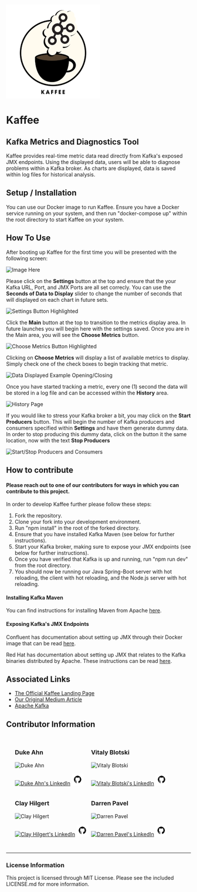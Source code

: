 ![Kaffee Logo](/src/assets/readme/logo256.png)

# Kaffee

## Kafka Metrics and Diagnostics Tool

Kaffee provides real-time metric data read directly from Kafka's exposed JMX endpoints.
Using the displayed data, users will be able to diagnose problems within a Kafka broker.
As charts are displayed, data is saved within log files for historical analysis.

## Setup / Installation

You can use our Docker image to run Kaffee. Ensure you have a Docker service running on your system, and then run "docker-compose up" within the root directory to start Kaffee on your system.

## How To Use

After booting up Kaffee for the first time you will be presented with the following screen:

![Image Here](image.link)

Please click on the **Settings** button at the top and ensure that the your Kafka URL, Port, and JMX Ports are all set correcly. You can use the **Seconds of Data to Display** slider to change the number of seconds that will displayed on each chart in future sets.

![Settings Button Highlighted](image.link)

Click the **Main** button at the top to transition to the metrics display area. In future launches you will begin here with the settings saved. Once you are in the Main area, you will see the **Choose Metrics** button.

![Choose Metrics Button Highlighted](image.link)

Clicking on **Choose Metrics** will display a list of available metrics to display. Simply check one of the check boxes to begin tracking that metric.

![Data Displayed Example Opening/Closing](image.link)

Once you have started tracking a metric, every one (1) second the data will be stored in a log file and can be accessed within the **History** area.

![History Page](image.link)

If you would like to stress your Kafka broker a bit, you may click on the **Start Producers** button. This will begin the number of Kafka producers and consumers specified within **Settings** and have them generate dummy data. In order to stop producing this dummy data, click on the button it the same location, now with the text **Stop Producers**

![Start/Stop Producers and Consumers](image.link)

## How to contribute

#### Please reach out to one of our contributors for ways in which you can contribute to this project.

In order to develop Kaffee further please follow these steps:

1. Fork the repository.
2. Clone your fork into your development environment.
3. Run "npm install" in the root of the forked directory.
4. Ensure that you have installed Kafka Maven (see below for further instructions).
5. Start your Kafka broker, making sure to expose your JMX endpoints (see below for further instructions).
6. Once you have verified that Kafka is up and running, run "npm run dev" from the root directory.
7. You should now be running our Java Spring-Boot server with hot reloading, the client with hot reloading, and the Node.js server with hot reloading.

#### Installing Kafka Maven

You can find instructions for installing Maven from Apache [here](https://maven.apache.org/install.html).

#### Exposing Kafka's JMX Endpoints

Confluent has documentation about setting up JMX through their Docker image that can be read [here](https://docs.confluent.io/platform/current/installation/docker/operations/monitoring.html#use-jmx-monitor-docker-deployments).

Red Hat has documentation about setting up JMX that relates to the Kafka binaries distributed by Apache. These instructions can be read [here](https://access.redhat.com/documentation/en-us/red_hat_amq/7.2/html/using_amq_streams_on_red_hat_enterprise_linux_rhel/monitoring-str).

## Associated Links

- [The Official Kaffee Landing Page](http://firebase.here/)
- [Our Original Medium Article](http://medium.article.here/)
- [Apache Kafka](https://kafka.apache.org/)

## Contributor Information

<ul style="list-style: none; display: inline-grid; grid-template-columns: 1fr 1fr;">
  <li>
    <h3>Duke Ahn</h3>
    <img src="profile.png" alt="Duke Ahn">
    <p>
    <a href="http://linkedin.com/"><img src="linkedinlogo.png" alt="Duke Ahn's LinkedIn" /></a>
    <a href="http://github.com/"><img src="/src/assets/readme/github.png" alt="Duke Ahn's GitHub" /></a>
    </p>
  </li>
  <li>
    <h3>Vitaly Blotski</h3>
    <img src="profile.png" alt="Vitaly Blotski">
    <p>
    <a href="http://linkedin.com/"><img src="linkedinlogo.png" alt="Vitaly Blotski's LinkedIn" /></a>
    <a href="http://github.com/"><img src="/src/assets/readme/github.png" alt="Vitaly Blotski's GitHub" /></a>
    </p>
  </li>
  <li>
    <h3>Clay Hilgert</h3>
    <img src="profile.png" alt="Clay Hilgert">
    <p>
    <a href="http://linkedin.com/"><img src="linkedinlogo.png" alt="Clay Hilgert's LinkedIn" /></a>
    <a href="http://github.com/"><img src="/src/assets/readme/github.png" alt="Clay Hilgert's GitHub" /></a>
    </p>
  </li>
  <li>
    <h3>Darren Pavel</h3>
    <img src="profile.png" alt="Darren Pavel">
    <p>
    <a href="http://linkedin.com/"><img src="linkedinlogo.png" alt="Darren Pavel's LinkedIn" /></a>
    <a href="http://github.com/"><img src="/src/assets/readme/github.png" alt="Darren Pavel's GitHub" /></a>
    </p>
  </li>
</ul>

---

### License Information

This project is licensed through MIT License. Please see the included LICENSE.md for more information.
